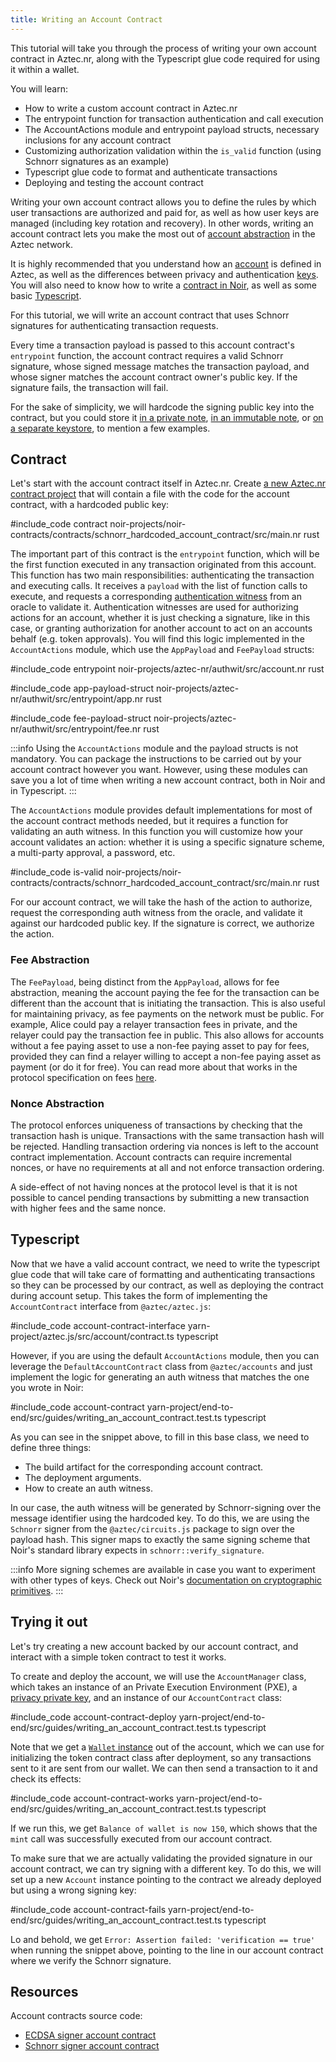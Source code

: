 ```yaml
---
title: Writing an Account Contract
---
```


This tutorial will take you through the process of writing your own account contract in Aztec.nr, along with the Typescript glue code required for using it within a wallet.

You will learn:

- How to write a custom account contract in Aztec.nr
- The entrypoint function for transaction authentication and call execution
- The AccountActions module and entrypoint payload structs, necessary inclusions for any account contract
- Customizing authorization validation within the `is_valid` function (using Schnorr signatures as an example)
- Typescript glue code to format and authenticate transactions
- Deploying and testing the account contract

Writing your own account contract allows you to define the rules by which user transactions are authorized and paid for, as well as how user keys are managed (including key rotation and recovery). In other words, writing an account contract lets you make the most out of [account abstraction](../../../../learn/concepts/accounts/main.md#what-is-account-abstraction) in the Aztec network.

It is highly recommended that you understand how an [account](../../../../learn/concepts/accounts/main.md) is defined in Aztec, as well as the differences between privacy and authentication [keys](../../../../learn/concepts/accounts/keys.md). You will also need to know how to write a [contract in Noir](../layout.md), as well as some basic [Typescript](https://www.typescriptlang.org/).

For this tutorial, we will write an account contract that uses Schnorr signatures for authenticating transaction requests.

Every time a transaction payload is passed to this account contract's `entrypoint` function, the account contract requires a valid Schnorr signature, whose signed message matches the transaction payload, and whose signer matches the account contract owner's public key. If the signature fails, the transaction will fail.

For the sake of simplicity, we will hardcode the signing public key into the contract, but you could store it [in a private note](../../../../learn/concepts/accounts/keys.md#using-a-private-note), [in an immutable note](../../../../learn/concepts/accounts/keys.md#using-an-immutable-private-note), or [on a separate keystore](../../../../learn/concepts/accounts/keys.md#using-a-separate-keystore), to mention a few examples.

## Contract

Let's start with the account contract itself in Aztec.nr. Create [a new Aztec.nr contract project](../../main.md) that will contain a file with the code for the account contract, with a hardcoded public key:

#include_code contract noir-projects/noir-contracts/contracts/schnorr_hardcoded_account_contract/src/main.nr rust

The important part of this contract is the `entrypoint` function, which will be the first function executed in any transaction originated from this account. This function has two main responsibilities: authenticating the transaction and executing calls. It receives a `payload` with the list of function calls to execute, and requests a corresponding [authentication witness](../../../../learn/concepts/accounts/authwit.md) from an oracle to validate it. Authentication witnesses are used for authorizing actions for an account, whether it is just checking a signature, like in this case, or granting authorization for another account to act on an accounts behalf (e.g. token approvals). You will find this logic implemented in the `AccountActions` module, which use the `AppPayload` and `FeePayload` structs:

#include_code entrypoint noir-projects/aztec-nr/authwit/src/account.nr rust

#include_code app-payload-struct noir-projects/aztec-nr/authwit/src/entrypoint/app.nr rust

#include_code fee-payload-struct noir-projects/aztec-nr/authwit/src/entrypoint/fee.nr rust

:::info
Using the `AccountActions` module and the payload structs is not mandatory. You can package the instructions to be carried out by your account contract however you want. However, using these modules can save you a lot of time when writing a new account contract, both in Noir and in Typescript.
:::

The `AccountActions` module provides default implementations for most of the account contract methods needed, but it requires a function for validating an auth witness. In this function you will customize how your account validates an action: whether it is using a specific signature scheme, a multi-party approval, a password, etc.

#include_code is-valid noir-projects/noir-contracts/contracts/schnorr_hardcoded_account_contract/src/main.nr rust

For our account contract, we will take the hash of the action to authorize, request the corresponding auth witness from the oracle, and validate it against our hardcoded public key. If the signature is correct, we authorize the action.

### Fee Abstraction

The `FeePayload`, being distinct from the `AppPayload`, allows for fee abstraction, meaning the account paying the fee for the transaction can be different than the account that is initiating the transaction. This is also useful for maintaining privacy, as fee payments on the network must be public. For example, Alice could pay a relayer transaction fees in private, and the relayer could pay the transaction fee in public. This also allows for accounts without a fee paying asset to use a non-fee paying asset to pay for fees, provided they can find a relayer willing to accept a non-fee paying asset as payment (or do it for free). You can read more about that works in the protocol specification on fees [here](../../../../protocol-specs/gas-and-fees/tx-setup-and-teardown.md).

### Nonce Abstraction

The protocol enforces uniqueness of transactions by checking that the transaction hash is unique. Transactions with the same transaction hash will be rejected. Handling transaction ordering via nonces is left to the account contract implementation. Account contracts can require incremental nonces, or have no requirements at all and not enforce transaction ordering.

A side-effect of not having nonces at the protocol level is that it is not possible to cancel pending transactions by submitting a new transaction with higher fees and the same nonce.

## Typescript

Now that we have a valid account contract, we need to write the typescript glue code that will take care of formatting and authenticating transactions so they can be processed by our contract, as well as deploying the contract during account setup. This takes the form of implementing the `AccountContract` interface from `@aztec/aztec.js`:

#include_code account-contract-interface yarn-project/aztec.js/src/account/contract.ts typescript

However, if you are using the default `AccountActions` module, then you can leverage the `DefaultAccountContract` class from `@aztec/accounts` and just implement the logic for generating an auth witness that matches the one you wrote in Noir:

#include_code account-contract yarn-project/end-to-end/src/guides/writing_an_account_contract.test.ts typescript

As you can see in the snippet above, to fill in this base class, we need to define three things:

- The build artifact for the corresponding account contract.
- The deployment arguments.
- How to create an auth witness.

In our case, the auth witness will be generated by Schnorr-signing over the message identifier using the hardcoded key. To do this, we are using the `Schnorr` signer from the `@aztec/circuits.js` package to sign over the payload hash. This signer maps to exactly the same signing scheme that Noir's standard library expects in `schnorr::verify_signature`.

:::info
More signing schemes are available in case you want to experiment with other types of keys. Check out Noir's [documentation on cryptographic primitives](https://noir-lang.org/docs/noir/standard_library/cryptographic_primitives).
:::

## Trying it out

Let's try creating a new account backed by our account contract, and interact with a simple token contract to test it works.

To create and deploy the account, we will use the `AccountManager` class, which takes an instance of an Private Execution Environment (PXE), a [privacy private key](../../../../learn/concepts/accounts/keys.md#privacy-keys), and an instance of our `AccountContract` class:

#include_code account-contract-deploy yarn-project/end-to-end/src/guides/writing_an_account_contract.test.ts typescript

Note that we get a [`Wallet` instance](../../../../learn/concepts/accounts/main.md#account-contracts-and-wallets) out of the account, which we can use for initializing the token contract class after deployment, so any transactions sent to it are sent from our wallet. We can then send a transaction to it and check its effects:

#include_code account-contract-works yarn-project/end-to-end/src/guides/writing_an_account_contract.test.ts typescript

If we run this, we get `Balance of wallet is now 150`, which shows that the `mint` call was successfully executed from our account contract.

To make sure that we are actually validating the provided signature in our account contract, we can try signing with a different key. To do this, we will set up a new `Account` instance pointing to the contract we already deployed but using a wrong signing key:

#include_code account-contract-fails yarn-project/end-to-end/src/guides/writing_an_account_contract.test.ts typescript

Lo and behold, we get `Error: Assertion failed: 'verification == true'` when running the snippet above, pointing to the line in our account contract where we verify the Schnorr signature.

## Resources

Account contracts source code:

- [ECDSA signer account contract](https://github.com/AztecProtocol/aztec-packages/blob/#include_aztec_version/noir-projects/noir-contracts/contracts/ecdsa_account_contract/src/main.nr)
- [Schnorr signer account contract](https://github.com/AztecProtocol/aztec-packages/tree/#include_aztec_version/noir-projects/noir-contracts/contracts/schnorr_account_contract)
